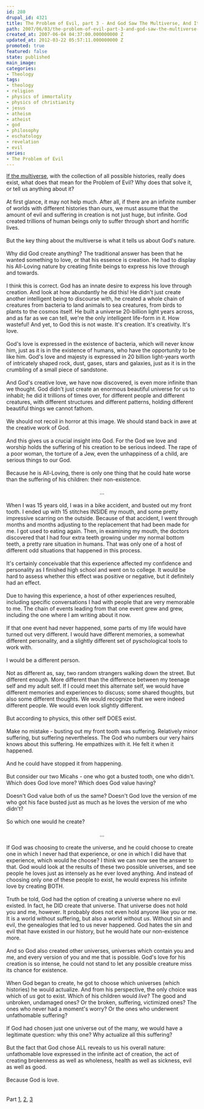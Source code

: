 ```yaml
---
id: 280
drupal_id: 4321
title: The Problem of Evil, part 3 - And God Saw The Multiverse, And It Was Good
path: 2007/06/03/the-problem-of-evil-part-3-and-god-saw-the-multiverse-and-it-was-good
created_at: 2007-06-04 04:37:00.000000000 Z
updated_at: 2012-03-22 05:57:11.000000000 Z
promoted: true
featured: false
state: published
main_image: 
categories:
- Theology
tags:
- theology
- religion
- physics of immortality
- physics of christianity
- jesus
- atheism
- atheist
- god
- philosophy
- eschatology
- revelation
- evil
series:
- The Problem of Evil
---
```

<div><a href="/blog/2007/06/03/the-problem-of-evil-part-2-the-multiverse-vs-gnosticism">If the multiverse</a>, with the collection of all possible histories, really does exist, what does that mean for the Problem of Evil? Why does that solve it, or tell us anything about it?<br /><br />At first glance, it may not help much. After all, if there are an infinite number of worlds with different histories than ours, we must assume that the amount of evil and suffering in creation is not just huge, but infinite. God created trillions of human beings only to suffer through short and horrific lives.<br /><br />But the key thing about the multiverse is what it tells us about God's nature.<br /><br />Why did God create anything? The traditional answer has been that he wanted something to love, or that his essence is creation. He had to display his All-Loving nature by creating finite beings to express his love through and towards.<br /><br />I think this is correct. God has an innate desire to express his love through creation. And look at how abundantly he did this! He didn't just create another intelligent being to discourse with, he created a whole chain of creatures from bacteria to land animals to sea creatures, from birds to plants to the cosmos itself. He built a universe 20-billion light years across, and as far as we can tell, we're the only intelligent life-form in it. How wasteful! And yet, to God this is not waste. It's creation. It's creativity. It's love.<br /><br />God's love is expressed in the existence of bacteria, which will never know him, just as it is in the existence of humans, who have the opportunity to be like him. God's love and majesty is expressed in 20 billion light-years worth of intricately shaped rock, dust, gases, stars and galaxies, just as it is in the crumbling of a small piece of sandstone.<br /><br />And God's creative love, we have now discovered, is even more infinite than we thought. God didn't just create an enormous beautiful universe for us to inhabit; he did it trillions of times over, for different people and different creatures, with different structures and different patterns, holding different beautiful things we cannot fathom.<br /><br />We should not recoil in horror at this image. We should stand back in awe at the creative work of God.<br /><br />And this gives us a crucial insight into God. For the God we love and worship holds the suffering of his creation to be serious indeed. The rape of a poor woman, the torture of a Jew, even the unhappiness of a child, are serious things to our God.<br /><br />Because he is All-Loving, there is only one thing that he could hate worse than the suffering of his children: their non-existence.<br /><br /><div style="text-align: center;">...<br /></div><br />When I was 15 years old, I was in a bike accident, and busted out my front tooth. I ended up with 15 stitches INSIDE my mouth, and some pretty impressive scarring on the outside. Because of that accident, I went through months and months adjusting to the replacement that had been made for me. I got used to eating again. Then, in examining my mouth, the doctors discovered that I had four extra teeth growing under my normal bottom teeth, a pretty rare situation in humans. That was only one of a host of different odd situations that happened in this process.<br /><br />It's certainly conceivable that this experience affected my confidence and personality as I finished high school and went on to college. It would be hard to assess whether this effect was positive or negative, but it definitely had an effect.<br /><br />Due to having this experience, a host of other experiences resulted, including specific conversations I had with people that are very memorable to me. The chain of events leading from that one event grew and grew, including the one where I am writing about it now.<br /><br />If that one event had never happened, some parts of my life would have turned out very different. I would have different memories, a somewhat different personality, and a slightly different set of pyschological tools to work with.<br /><br />I would be a different person.<br /><br />Not as different as, say, two random strangers walking down the street. But different enough. More different than the difference between my teenage self and my adult self. If I could meet this alternate self, we would have different memories and experiences to discuss; some shared thoughts, but also some different thoughts. We would recognize that we were indeed different people. We would even look slightly different.<br /><br />But according to physics, this other self DOES exist.<br /><br />Make no mistake - busting out my front tooth was suffering. Relatively minor suffering, but suffering nevertheless. The God who numbers our very hairs knows about this suffering. He empathizes with it. He felt it when it happened.<br /><br />And he could have stopped it from happening.<br /><br />But consider our two Micahs - one who got a busted tooth, one who didn't. Which does God love more? Which does God value having?<br /><br />Doesn't God value both of us the same? Doesn't God love the version of me who got his face busted just as much as he loves the version of me who didn't?<br /><br />So which one would he create?<br /><br /><div style="text-align: center;">...<br /></div><br />If God was choosing to create the universe, and he could choose to create one in which I never had that experience, or one in which I did have that experience, which would he choose? I think we can now see the answer to that. God would look at the results of these two possible universes, and see people he loves just as intensely as he ever loved anything. And instead of choosing only one of these people to exist, he would express his infinite love by creating BOTH.<br /><br />Truth be told, God had the option of creating a universe where no evil existed. In fact, he DID create that universe. That universe does not hold you and me, however. It probably does not even hold anyone like you or me. It is a world without suffering, but also a world without <span style="font-style: italic;">us</span>. Without sin and evil, the genealogies that led to us never happened. God hates the sin and evil that have existed in our history, but he would hate our non-existence more.<br /><br />And so God also created other universes, universes which contain you and me, and every version of you and me that is possible. God's love for his creation is so intense, he could not stand to let any possible creature miss its chance for existence.<br /><br />When God began to create, he got to choose which universes (which histories) he would actualize. And from his perspective, the only choice was which of <span style="font-style: italic;">us</span> got to exist. Which of his children would <span style="font-style: italic;">live</span>? The good and unbroken, undamaged ones? Or the broken, suffering, victimized ones? The ones who never had a moment's worry? Or the ones who underwent unfathomable suffering?<br /><br />If God had chosen just one universe out of the many, we would have a legitimate question: why this one? Why actualize all this suffering?<br /><br />But the fact that God chose ALL reveals to us his overall nature: unfathomable love expressed in the infinite act of creation, the act of creating brokenness as well as wholeness, health as well as sickness, evil as well as good.<br /><br />Because God is love.<br /><br /><br />Part <a href="/blog/2007/05/27/the-problem-of-evil-part-1-the-unanswered-question">1</a>, <a href="/blog/2007/06/03/the-problem-of-evil-part-2-the-multiverse-vs-gnosticism">2</a>, <a href="/blog/2007/06/03/the-problem-of-evil-part-3-and-god-saw-the-multiverse-and-it-was-good">3</a><br /></div>

